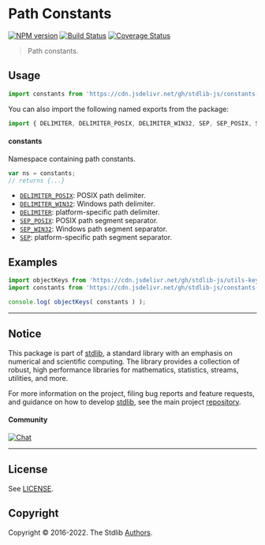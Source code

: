 <!--

@license Apache-2.0

Copyright (c) 2021 The Stdlib Authors.

Licensed under the Apache License, Version 2.0 (the "License");
you may not use this file except in compliance with the License.
You may obtain a copy of the License at

   http://www.apache.org/licenses/LICENSE-2.0

Unless required by applicable law or agreed to in writing, software
distributed under the License is distributed on an "AS IS" BASIS,
WITHOUT WARRANTIES OR CONDITIONS OF ANY KIND, either express or implied.
See the License for the specific language governing permissions and
limitations under the License.

-->

# Path Constants

[![NPM version][npm-image]][npm-url] [![Build Status][test-image]][test-url] [![Coverage Status][coverage-image]][coverage-url] <!-- [![dependencies][dependencies-image]][dependencies-url] -->

> Path constants.



<section class="usage">

## Usage

```javascript
import constants from 'https://cdn.jsdelivr.net/gh/stdlib-js/constants-path@deno/mod.js';
```

You can also import the following named exports from the package:

```javascript
import { DELIMITER, DELIMITER_POSIX, DELIMITER_WIN32, SEP, SEP_POSIX, SEP_WIN32 } from 'https://cdn.jsdelivr.net/gh/stdlib-js/constants-path@deno/mod.js';
```

#### constants

Namespace containing path constants.

```javascript
var ns = constants;
// returns {...}
```

<!-- <toc pattern="*"> -->

<div class="namespace-toc">

-   <span class="signature">[`DELIMITER_POSIX`][@stdlib/constants/path/delimiter-posix]</span><span class="delimiter">: </span><span class="description">POSIX path delimiter.</span>
-   <span class="signature">[`DELIMITER_WIN32`][@stdlib/constants/path/delimiter-win32]</span><span class="delimiter">: </span><span class="description">Windows path delimiter.</span>
-   <span class="signature">[`DELIMITER`][@stdlib/constants/path/delimiter]</span><span class="delimiter">: </span><span class="description">platform-specific path delimiter.</span>
-   <span class="signature">[`SEP_POSIX`][@stdlib/constants/path/sep-posix]</span><span class="delimiter">: </span><span class="description">POSIX path segment separator.</span>
-   <span class="signature">[`SEP_WIN32`][@stdlib/constants/path/sep-win32]</span><span class="delimiter">: </span><span class="description">Windows path segment separator.</span>
-   <span class="signature">[`SEP`][@stdlib/constants/path/sep]</span><span class="delimiter">: </span><span class="description">platform-specific path segment separator.</span>

</div>

<!-- </toc> -->

</section>

<!-- /.usage -->

<section class="examples">

## Examples

<!-- TODO: better examples -->

<!-- eslint no-undef: "error" -->

```javascript
import objectKeys from 'https://cdn.jsdelivr.net/gh/stdlib-js/utils-keys@deno/mod.js';
import constants from 'https://cdn.jsdelivr.net/gh/stdlib-js/constants-path@deno/mod.js';

console.log( objectKeys( constants ) );
```

</section>

<!-- /.examples -->

<!-- Section for related `stdlib` packages. Do not manually edit this section, as it is automatically populated. -->

<section class="related">

</section>

<!-- /.related -->

<!-- Section for all links. Make sure to keep an empty line after the `section` element and another before the `/section` close. -->


<section class="main-repo" >

* * *

## Notice

This package is part of [stdlib][stdlib], a standard library with an emphasis on numerical and scientific computing. The library provides a collection of robust, high performance libraries for mathematics, statistics, streams, utilities, and more.

For more information on the project, filing bug reports and feature requests, and guidance on how to develop [stdlib][stdlib], see the main project [repository][stdlib].

#### Community

[![Chat][chat-image]][chat-url]

---

## License

See [LICENSE][stdlib-license].


## Copyright

Copyright &copy; 2016-2022. The Stdlib [Authors][stdlib-authors].

</section>

<!-- /.stdlib -->

<!-- Section for all links. Make sure to keep an empty line after the `section` element and another before the `/section` close. -->

<section class="links">

[npm-image]: http://img.shields.io/npm/v/@stdlib/constants-path.svg
[npm-url]: https://npmjs.org/package/@stdlib/constants-path

[test-image]: https://github.com/stdlib-js/constants-path/actions/workflows/test.yml/badge.svg?branch=main
[test-url]: https://github.com/stdlib-js/constants-path/actions/workflows/test.yml?query=branch:main

[coverage-image]: https://img.shields.io/codecov/c/github/stdlib-js/constants-path/main.svg
[coverage-url]: https://codecov.io/github/stdlib-js/constants-path?branch=main

<!--

[dependencies-image]: https://img.shields.io/david/stdlib-js/constants-path.svg
[dependencies-url]: https://david-dm.org/stdlib-js/constants-path/main

-->

[chat-image]: https://img.shields.io/gitter/room/stdlib-js/stdlib.svg
[chat-url]: https://gitter.im/stdlib-js/stdlib/

[stdlib]: https://github.com/stdlib-js/stdlib

[stdlib-authors]: https://github.com/stdlib-js/stdlib/graphs/contributors

[umd]: https://github.com/umdjs/umd
[es-module]: https://developer.mozilla.org/en-US/docs/Web/JavaScript/Guide/Modules

[deno-url]: https://github.com/stdlib-js/constants-path/tree/deno
[umd-url]: https://github.com/stdlib-js/constants-path/tree/umd
[esm-url]: https://github.com/stdlib-js/constants-path/tree/esm
[branches-url]: https://github.com/stdlib-js/constants-path/blob/main/branches.md

[stdlib-license]: https://raw.githubusercontent.com/stdlib-js/constants-path/main/LICENSE

<!-- <toc-links> -->

[@stdlib/constants/path/delimiter-posix]: https://github.com/stdlib-js/constants-path-delimiter-posix/tree/deno

[@stdlib/constants/path/delimiter-win32]: https://github.com/stdlib-js/constants-path-delimiter-win32/tree/deno

[@stdlib/constants/path/delimiter]: https://github.com/stdlib-js/constants-path-delimiter/tree/deno

[@stdlib/constants/path/sep-posix]: https://github.com/stdlib-js/constants-path-sep-posix/tree/deno

[@stdlib/constants/path/sep-win32]: https://github.com/stdlib-js/constants-path-sep-win32/tree/deno

[@stdlib/constants/path/sep]: https://github.com/stdlib-js/constants-path-sep/tree/deno

<!-- </toc-links> -->

</section>

<!-- /.links -->
